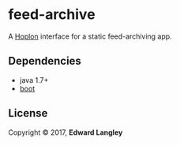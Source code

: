# feed-archive

A [Hoplon][3] interface for a static feed-archiving app.

## Dependencies

- java 1.7+
- [boot][1]


## License

Copyright © 2017, **Edward Langley**

[1]: http://boot-clj.com
[2]: http://localhost:8000
[3]: http://hoplon.io

